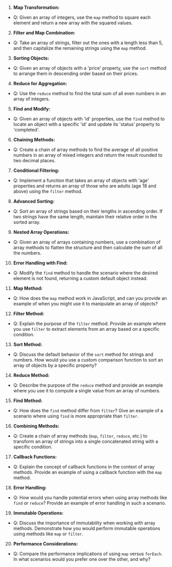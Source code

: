 1. **Map Transformation:**
- Q: Given an array of integers, use the `map` method to square each element and return a new array with the squared values.

2. **Filter and Map Combination:**
- Q: Take an array of strings, filter out the ones with a length less than 5, and then capitalize the remaining strings using the `map` method.

3. **Sorting Objects:**
- Q: Given an array of objects with a 'price' property, use the `sort` method to arrange them in descending order based on their prices.

4. **Reduce for Aggregation:**
- Q: Use the `reduce` method to find the total sum of all even numbers in an array of integers.

5. **Find and Modify:**
- Q: Given an array of objects with 'id' properties, use the `find` method to locate an object with a specific 'id' and update its 'status' property to 'completed'.

6. **Chaining Methods:**
- Q: Create a chain of array methods to find the average of all positive numbers in an array of mixed integers and return the result rounded to two decimal places.

7. **Conditional Filtering:**
- Q: Implement a function that takes an array of objects with 'age' properties and returns an array of those who are adults (age 18 and above) using the `filter` method.

8. **Advanced Sorting:**
- Q: Sort an array of strings based on their lengths in ascending order. If two strings have the same length, maintain their relative order in the sorted array.

9. **Nested Array Operations:**
- Q: Given an array of arrays containing numbers, use a combination of array methods to flatten the structure and then calculate the sum of all the numbers.

10. **Error Handling with Find:**
- Q: Modify the `find` method to handle the scenario where the desired element is not found, returning a custom default object instead.

11. **Map Method:**
- Q: How does the `map` method work in JavaScript, and can you provide an example of when you might use it to manipulate an array of objects?

12. **Filter Method:**
- Q: Explain the purpose of the `filter` method. Provide an example where you use `filter` to extract elements from an array based on a specific condition.

13. **Sort Method:**
- Q: Discuss the default behavior of the `sort` method for strings and numbers. How would you use a custom comparison function to sort an array of objects by a specific property?

14. **Reduce Method:**
- Q: Describe the purpose of the `reduce` method and provide an example where you use it to compute a single value from an array of numbers.

15. **Find Method:**
- Q: How does the `find` method differ from `filter`? Give an example of a scenario where using `find` is more appropriate than `filter`.

16. **Combining Methods:**
- Q: Create a chain of array methods (`map`, `filter`, `reduce`, etc.) to transform an array of strings into a single concatenated string with a specific condition.

17. **Callback Functions:**
- Q: Explain the concept of callback functions in the context of array methods. Provide an example of using a callback function with the `map` method.

18. **Error Handling:**
- Q: How would you handle potential errors when using array methods like `find` or `reduce`? Provide an example of error handling in such a scenario.

19. **Immutable Operations:**
- Q: Discuss the importance of immutability when working with array methods. Demonstrate how you would perform immutable operations using methods like `map` or `filter`.

20. **Performance Considerations:**
- Q: Compare the performance implications of using `map` versus `forEach`. In what scenarios would you prefer one over the other, and why?
